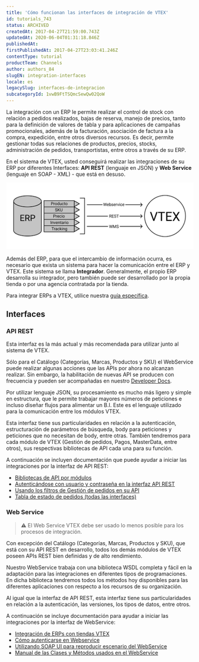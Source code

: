 ```yaml
---
title: 'Cómo funcionan las interfaces de integración de VTEX'
id: tutorials_743
status: ARCHIVED
createdAt: 2017-04-27T21:59:00.743Z
updatedAt: 2020-06-04T01:31:18.846Z
publishedAt: 
firstPublishedAt: 2017-04-27T23:03:41.246Z
contentType: tutorial
productTeam: Channels
author: authors_84
slugEN: integration-interfaces
locale: es
legacySlug: interfaces-de-integracion
subcategoryId: 1vwB9FtTSQmcSewQw02QoW
---
```


La integración con un ERP le permite realizar el control de stock con relación a pedidos realizados, bajas de reserva, manejo de precios, tanto para la definición de valores de tabla y para aplicaciones de campañas promocionales, además de la facturación, asociación de factura a la compra, expedición, entre otros diversos recursos. Es decir, permite gestionar todas sus relaciones de productos, precios, stocks, administración de pedidos, transportistas, entre otros a través de su ERP.

En el sistema de VTEX, usted conseguirá realizar las integraciones de su ERP por diferentes Interfaces: __API REST__ (lenguaje en JSON) y __Web Service__ (lenguaje en SOAP - XML) - que está en desuso.

![Interface de integração ES](https://raw.githubusercontent.com/vtexdocs/help-center-content/refs/heads/main/docs/es/tutorials/Projects%20&%20Integrations/Integration%20methods/interfaces-de-integracion_1.png)

Además del ERP, para que el intercambio de información ocurra, es necesario que exista un sistema para hacer la comunicación entre el ERP y VTEX. Este sistema se llama __Integrador__. Generalmente, el propio ERP desarrolla su integrador, pero también puede ser desarrollado por la propia tienda o por una agencia contratada por la tienda.

Para integrar ERPs a VTEX, utilice nuestra [guía específica](/es/tutorial/guia-de-integracion-de-erps/).

## Interfaces

### API REST

Esta interfaz es la más actual y más recomendada para utilizar junto al sistema de VTEX.

Sólo para el Catálogo (Categorías, Marcas, Productos y SKU) el WebService puede realizar algunas acciones que las APIs por ahora no alcanzan realizar. Sin embargo, la habilitación de nuevas API se producen con frecuencia y pueden ser acompañadas en nuestro [Developer Docs](http://help.vtex.com/developer-docs/).

Por utilizar lenguaje JSON, su procesamiento es mucho más ligero y simple en estructura, que le permite trabajar mayores números de peticiones e incluso diseñar flujos para alimentar un B.I. Este es el lenguaje utilizado para la comunicación entre los módulos VTEX.

Esta interfaz tiene sus particularidades en relación a la autenticación, estructuración de parámetros de búsqueda, body para peticiones y peticiones que no necesitan de body, entre otras. También tendremos para cada módulo de VTEX (Gestión de pedidos, Pagos, MasterData, entre otros), sus respectivas bibliotecas de API cada una para su función.

A continuación se incluyen documentación que puede ayudar a iniciar las integraciones por la interfaz de API REST:

- [Bibliotecas de API por módulos](http://help.vtex.com/developer-docs/)
- [Autenticándose con usuario y contraseña en la interfaz API REST](https://help.vtex.com/tutorial/crear-appkey-y-apptoken-para-autenticar-las-integraciones--43tQeyQJgAKGEuCqQKAOI2)
- [Usando los filtros de Gestión de pedidos en su API](/es/tutorial/uso-de-los-filtros-del-oms-en-el-api/)
- [Tabla de estado de pedidos (todas las interfaces)](/es/faq/de-para-el-estado-de-las-solicitudes/)

### Web Service

>⚠️ El Web Service VTEX debe ser usado lo menos posible para los procesos de integración.

Con excepción del Catálogo (Categorías, Marcas, Productos y SKU), que está con su API REST en desarrollo, todos los demás módulos de VTEX poseen APIs REST bien definidas y de alto rendimiento.

Nuestro WebService trabaja con una biblioteca WSDL completa y fácil en la adaptación para las integraciones en diferentes tipos de programaciones. En dicha biblioteca tendremos todos los métodos hoy disponibles para las diferentes aplicaciones con respecto a los recursos de su organización.

Al igual que la interfaz de API REST, esta interfaz tiene sus particularidades en relación a la autenticación, las versiones, los tipos de datos, entre otros.

A continuación se incluye documentación para ayudar a iniciar las integraciones por la interfaz de WebService:

- [Integración de ERPs con tiendas VTEX](http://vtex.github.io/docs/integracao/erp/index.html)
- [Cómo autenticarse en Webservice](/es/faq/como-crear-usuario-webservice/)
- [Utilizando SOAP UI para reproducir escenario del WebService](/es/tutorial/probando-webservice-con-soapui/)
- [Manual de las Clases y Métodos usados en el WebService](/es/tutorial/manual-de-clases-y-metodos-utilizados-en-webservice/)


